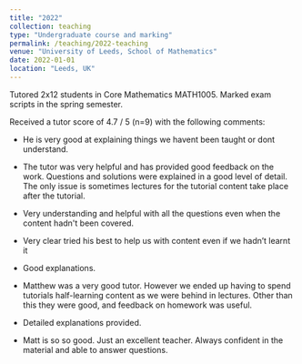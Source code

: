 ```yaml
---
title: "2022"
collection: teaching
type: "Undergraduate course and marking"
permalink: /teaching/2022-teaching
venue: "University of Leeds, School of Mathematics"
date: 2022-01-01
location: "Leeds, UK"
---
```


Tutored 2x12 students in Core Mathematics MATH1005. Marked exam scripts in the spring semester. 

Received a tutor score of 4.7 / 5 (n=9) with the following comments:

* He is very good at explaining things we havent been taught or dont understand.

* The tutor was very helpful and has provided good feedback on the work. Questions and solutions were explained in a good level of detail. The only issue is sometimes lectures for the tutorial content take place after the tutorial.

* Very understanding and helpful with all the questions even when the content hadn't been covered.

* Very clear tried his best to help us with content even if we hadn’t learnt it

* Good explanations.

* Matthew was a very good tutor. However we ended up having to spend tutorials half-learning content as we were behind in lectures. Other than this they were good, and feedback on homework was useful.

* Detailed explanations provided.

* Matt is so so good. Just an excellent teacher. Always confident in the material and able to answer questions.
